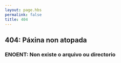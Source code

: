 ```yaml
---
layout: page.hbs
permalink: false
title: 404
---
```


## 404: Páxina non atopada

### ENOENT: Non existe o arquivo ou directorio

